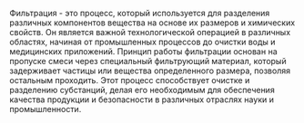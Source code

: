 Фильтрация - это процесс, который используется для разделения различных компонентов вещества на основе их размеров и химических свойств. Он является важной технологической операцией в различных областях, начиная от промышленных процессов до очистки воды и медицинских приложений. Принцип работы фильтрации основан на пропуске смеси через специальный фильтрующий материал, который задерживает частицы или вещества определенного размера, позволяя остальным проходить. Этот процесс способствует очистке и разделению субстанций, делая его необходимым для обеспечения качества продукции и безопасности в различных отраслях науки и промышленности.